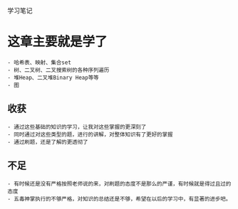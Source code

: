 学习笔记
# 这章主要就是学了
    - 哈希表、映射、集合set
    - 树、二叉树、二叉搜索树的各种序列遍历
    - 堆Heap、二叉堆Binary Heap等等
    - 图
## 收获
    - 通过这些基础的知识的学习，让我对这些掌握的更深刻了
    - 同时通过对这些类型的题，进行的讲解，对整体知识有了更好的掌握
    - 通过刷题，还是了解的更透彻了

## 不足
    - 有时候还是没有严格按照老师说的来，对刷题的态度不是那么的严谨，有时候就是得过且过的态度
    - 五毒神掌执行的不够严格，对知识的总结还是不够，希望在以后的学习中，有显著的进步吧。